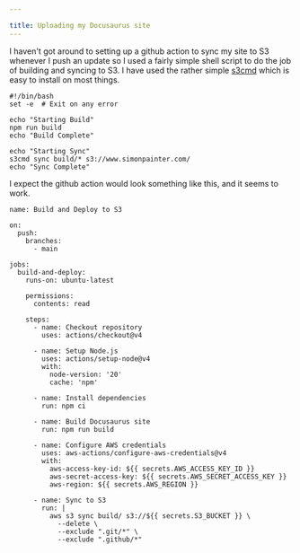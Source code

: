 ```yaml
---

title: Uploading my Docusaurus site
---
```


I haven't got around to setting up a github action to sync my site to S3 whenever I push an update so I used a fairly simple shell script to do the job of building and syncing to S3. I have used the rather simple [s3cmd](https://s3tools.org/s3cmd) which is easy to install on most things. 


```
#!/bin/bash
set -e  # Exit on any error

echo "Starting Build"
npm run build
echo "Build Complete"

echo "Starting Sync"
s3cmd sync build/* s3://www.simonpainter.com/
echo "Sync Complete"
```

I expect the github action would look something like this, and it seems to work.

```
name: Build and Deploy to S3

on:
  push:
    branches:
      - main

jobs:
  build-and-deploy:
    runs-on: ubuntu-latest
    
    permissions:
      contents: read
      
    steps:
      - name: Checkout repository
        uses: actions/checkout@v4

      - name: Setup Node.js
        uses: actions/setup-node@v4
        with:
          node-version: '20'
          cache: 'npm'

      - name: Install dependencies
        run: npm ci

      - name: Build Docusaurus site
        run: npm run build
        
      - name: Configure AWS credentials
        uses: aws-actions/configure-aws-credentials@v4
        with:
          aws-access-key-id: ${{ secrets.AWS_ACCESS_KEY_ID }}
          aws-secret-access-key: ${{ secrets.AWS_SECRET_ACCESS_KEY }}
          aws-region: ${{ secrets.AWS_REGION }}

      - name: Sync to S3
        run: |
          aws s3 sync build/ s3://${{ secrets.S3_BUCKET }} \
            --delete \
            --exclude ".git/*" \
            --exclude ".github/*"

```